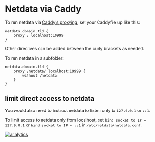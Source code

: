 # Netdata via Caddy

To run netdata via [Caddy's proxying,](https://caddyserver.com/docs/proxy) set your Caddyfile up like this:

```
netdata.domain.tld {
    proxy / localhost:19999
}
```

Other directives can be added between the curly brackets as needed.

To run netdata in a subfolder:

```
netdata.domain.tld {
    proxy /netdata/ localhost:19999 {
        without /netdata
    }
}
```

## limit direct access to netdata

You would also need to instruct netdata to listen only to `127.0.0.1` or `::1`.

To limit access to netdata only from localhost, set `bind socket to IP = 127.0.0.1` or `bind socket to IP = ::1` in `/etc/netdata/netdata.conf`.

[![analytics](https://www.google-analytics.com/collect?v=1&aip=1&t=pageview&_s=1&ds=github&dr=https%3A%2F%2Fgithub.com%2Fnetdata%2Fnetdata&dl=https%3A%2F%2Fmy-netdata.io%2Fgithub.%2Fdocs%2FRunning-behind-caddy&_u=MAC~&cid=5792dfd7-8dc4-476b-af31-da2fdb9f93d2&tid=UA-64295674-3)]()
